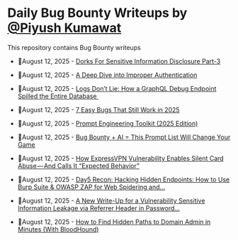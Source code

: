 # Daily Bug Bounty Writeups by [@Piyush Kumawat](https://twitter.com/piyush_supiy) 
This repository contains Bug Bounty writeups

<!-- BLOG-POST-LIST:START -->
 - 💯August 12, 2025 - [Dorks For Sensitive Information Disclosure Part-3](https://medium.com/@devanshpatel930/dorks-for-sensitive-information-disclosure-part-3-a687a9c5a3bf?source=rss------bug_bounty-5) 

 - 💯August 12, 2025 - [A Deep Dive into Improper Authentication](https://infosecwriteups.com/a-deep-dive-into-improper-authentication-a68a92929f33?source=rss------bug_bounty-5) 

 - 💯August 12, 2025 - [Logs Don’t Lie: How a GraphQL Debug Endpoint Spilled the Entire Database ️](https://infosecwriteups.com/logs-dont-lie-how-a-graphql-debug-endpoint-spilled-the-entire-database-%EF%B8%8F-a4b859ec6a1c?source=rss------bug_bounty-5) 

 - 💯August 12, 2025 - [7 Easy Bugs That Still Work in 2025](https://systemweakness.com/7-easy-bugs-that-still-work-in-2025-00619d93a5a3?source=rss------bug_bounty-5) 

 - 💯August 12, 2025 - [Prompt Engineering Toolkit &lpar;2025 Edition&rpar;](https://medium.com/meetcyber/prompt-engineering-toolkit-2025-edition-8c3372944618?source=rss------bug_bounty-5) 

 - 💯August 12, 2025 - [Bug Bounty + AI =  This Prompt List Will Change Your Game](https://javascript.plainenglish.io/bug-bounty-ai-this-prompt-list-will-change-your-game-4005a77d09bf?source=rss------bug_bounty-5) 

 - 💯August 12, 2025 - [How ExpressVPN Vulnerability Enables Silent Card Abuse — And Calls It “Expected Behavior”](https://medium.com/@krivadna/how-expressvpn-vulnerability-enables-silent-card-abuse-and-calls-it-expected-behavior-7650a0b7a304?source=rss------bug_bounty-5) 

 - 💯August 12, 2025 - [Day5 Recon: Hacking Hidden Endpoints: How to Use Burp Suite &amp; OWASP ZAP for Web Spidering and…](https://infosecwriteups.com/day5-recon-hacking-hidden-endpoints-how-to-use-burp-suite-owasp-zap-for-web-spidering-and-2a69aa4ffd3d?source=rss------bug_bounty-5) 

 - 💯August 12, 2025 - [A New Write-Up for a Vulnerability
Sensitive Information Leakage via Referrer Header in Password…](https://medium.com/@yousefezzeldin/a-new-write-up-for-a-vulnerability-sensitive-information-leakage-via-referrer-header-in-password-96ff2ef64b24?source=rss------bug_bounty-5) 

 - 💯August 12, 2025 - [How to Find Hidden Paths to Domain Admin in Minutes &lpar;With BloodHound&rpar;](https://medium.com/@paritoshblogs/how-to-find-hidden-paths-to-domain-admin-in-minutes-with-bloodhound-34a69de1be12?source=rss------bug_bounty-5) 
<!-- BLOG-POST-LIST:END -->
